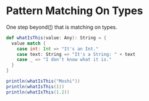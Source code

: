 Pattern Matching On Types
=========================

One step beyond([!](http://www.youtube.com/watch?v=N-uyWAe0NhQ)) that is matching on types.

```scala
def whatIsThis(value: Any): String = {
  value match {
    case int: Int => "It's an Int."
    case text: String => "It's a String: " + text
    case _ => "I don't know what it is."
  }
}

println(whatIsThis("Moshi"))
println(whatIsThis(1))
println(whatIsThis(1.2))
```
